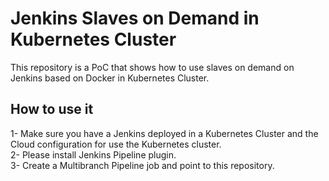 # Jenkins Slaves on Demand in Kubernetes Cluster

This repository is a PoC that shows how to use slaves on demand on Jenkins based on Docker in Kubernetes Cluster.

## How to use it

1- Make sure you have a Jenkins deployed in a Kubernetes Cluster and the Cloud configuration for use the Kubernetes cluster.  
2- Please install Jenkins Pipeline plugin.  
3- Create a Multibranch Pipeline job and point to this repository.  
